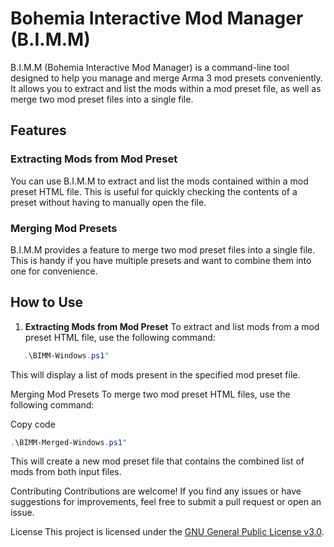 # Bohemia Interactive Mod Manager (B.I.M.M)

B.I.M.M (Bohemia Interactive Mod Manager) is a command-line tool designed to help you manage and merge Arma 3 mod presets conveniently. It allows you to extract and list the mods within a mod preset file, as well as merge two mod preset files into a single file.

## Features

### Extracting Mods from Mod Preset
You can use B.I.M.M to extract and list the mods contained within a mod preset HTML file. This is useful for quickly checking the contents of a preset without having to manually open the file.

### Merging Mod Presets
B.I.M.M provides a feature to merge two mod preset files into a single file. This is handy if you have multiple presets and want to combine them into one for convenience.

## How to Use

1. **Extracting Mods from Mod Preset**
   To extract and list mods from a mod preset HTML file, use the following command:

```powershell
   .\BIMM-Windows.ps1"
```
This will display a list of mods present in the specified mod preset file.

Merging Mod Presets
To merge two mod preset HTML files, use the following command:

Copy code
```powershell
.\BIMM-Merged-Windows.ps1"
```
This will create a new mod preset file that contains the combined list of mods from both input files.

Contributing
Contributions are welcome! If you find any issues or have suggestions for improvements, feel free to submit a pull request or open an issue.

License
This project is licensed under the [GNU General Public License v3.0](LICENSE).
